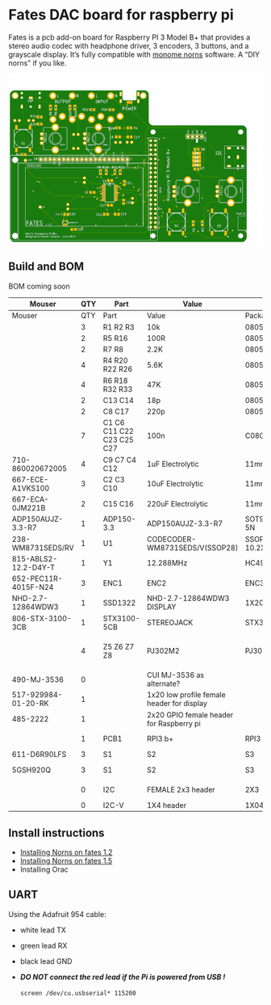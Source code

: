# Fates DAC board for raspberry pi

Fates is a pcb add-on board for Raspberry PI 3 Model B+ that provides a stereo audio codec with headphone driver, 3 encoders, 3 buttons, and a grayscale display. It’s fully compatible with [monome norns](<https://github.com/monome/norns>) software. A “DIY norns” if you like.

![<fates pcb top>](<hardware/fates1.5-top.png>)

## Build and BOM

BOM coming soon

| Mouser  | QTY | Part | Value | Package | Desc | LINK |
|---------|--|-----|-----|-----|-----|------|
|Mouser|QTY|Part|Value|Package|Description|LINK
||3|R1 R2 R3|10k|0805||
||2|R5 R16|100R|0805||
||2|R7 R8|2.2K|0805||
||4|R4 R20 R22 R26|5.6K|0805||
||4|R6 R18 R32 R33|47K|0805||
||2|C13 C14|18p|0805| |
||2|C8 C17|220p|0805| |
||7|C1 C6 C11 C22 C23 C25 C27|100n|C0805||
|710-860020672005|4|C9 C7 C4 C12|1uF Electrolytic|11mm|5-5||
|667-ECE-A1VKS100|3|C2 C3 C10|10uF Electrolytic|11mm|5-5||
|667-ECA-0JM221B|2|C15 C16|220uF Electrolytic|11mm|5-5||
|ADP150AUJZ-3.3-R7|1|ADP150-3.3|ADP150AUJZ-3.3-R7|SOT95P280X100-5N||
|238-WM8731SEDS/RV|1|U1|CODECODER-WM8731SEDS/V(SSOP28)|SSOP28-0.65-10.2X5.2MM||
|815-ABLS2-12.2-D4Y-T|1|Y1|12.288MHz|HC49UP|Crystals|
|652-PEC11R-4015F-N24|3|ENC1|ENC2|ENC3|ENC_BOURNS_PEC11|PEC11||
|NHD-2.7-12864WDW3|1|SSD1322|NHD-2.7-12864WDW3 DISPLAY|1X20-SSD1322-2||
|806-STX-3100-3CB|1|STX3100-5CB|STEREOJACK|STX3100||
||4|Z5 Z6 Z7 Z8|PJ302M2|PJ302M||https://modularaddict.com/pj302m-jacks https://www.thonk.co.uk/shop/3-5mm-jacks/
|490-MJ-3536|0||CUI MJ-3536 as alternate?|||
|517-929984-01-20-RK|1||1x20 low profile female header for display|||
|485-2222|1||2x20 GPIO female header for Raspberry pi||Adafruit Part # 2222|
||1|PCB1|RPI3 b+|RPI3|Device for Raspberry Pi 3 board |
|611-D6R90LFS|3|S1|S2|S3|DT6 Switch Black|DT6|ITT SWITCH|
|5GSH920Q|3|S1|S2|S3|5G MEC switch - Quiet|||
||0|I2C|FEMALE 2x3 header|2X3|Multi connection point.|
||0|I2C-V|1X4 header|1X04-BIG|4-pin connector|
## Install instructions

- [Installing Norns on fates 1.2](https://github.com/okyeron/fates/blob/master/install/norns/Norns_install_instructions_1.2.md)
- [Installing Norns on fates 1.5](https://github.com/okyeron/fates/blob/master/install/norns/Norns_install_instructions_1.5.md)
- Installing Orac

## UART

Using the Adafruit 954 cable:
- white lead TX
- green lead RX
- black lead GND
- ***DO NOT connect the red lead if the Pi is powered from USB !***

  `screen /dev/cu.usbserial* 115200`
